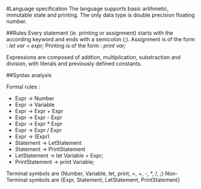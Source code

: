 #Language specification 
The language supports basic artihmetic, immutable state and printing.
The only data type is double precision floating number.

##Rules
Every statement (*ie.* printing or assignment) starts with the according keyword and ends with a semicolon (;).
Assignment is of the form : 
*let var = expr;*
Printing is of the form : 
*print var;*

Expressions are composed of addtion, multiplication, substraction and division, with literals and previously defined constants.

##Syntax analysis

Formal rules :
 * Expr -> Number
 * Expr -> Variable
 * Expr -> Expr + Expr
 * Expr -> Expr - Expr
 * Expr -> Expr * Expr
 * Expr -> Expr / Expr
 * Expr -> (Expr)
 * Statement -> LetStatement
 * Statement -> PrintStatement
 * LetStatement -> let Variable = Expr;
 * PrintStatement -> print Variable;

 Terminal symbols are {Number, Variable, let, print, =, +, -, *, /, ;}
 Non-Terminal symbols are {Expr, Statement, LetStatement, PrintStatement}
